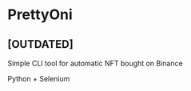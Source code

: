 # PrettyOni
## [OUTDATED]
 Simple CLI tool for automatic NFT bought on Binance <br>

 Python + Selenium
